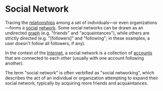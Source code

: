 # Social Network

Tracing the [relationships](/docs/glossary/relationship) among a set of individuals—or even organizations—forms a [social](/docs/glossary/social) [network](/docs/glossary/network). Some social networks can be drawn as an undirected [graph](/docs/glossary/graph) (e.g. "friends" and "acquaintances"), while others are strictly directed (e.g. "[followers]" and "following"; in these examples, a user doesn't follow all followers, if any).

In the context of the [Internet](/docs/glossary/internet), a social network is a collection of [accounts](/docs/glossary/account) that are connected to each other (usually with one account following another).

The term "social network" is often verbified as "social networking", which describes the act of an individual or organization attempting to expand their social network, typically by acquiring more friends and acquaintances.
